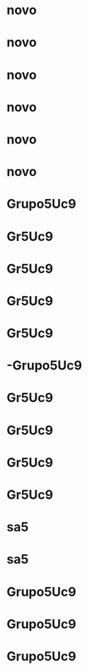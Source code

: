 # novo
# novo
# novo
# novo
# novo
# novo
# Grupo5Uc9
# Gr5Uc9
# Gr5Uc9
# Gr5Uc9
# Gr5Uc9
# -Grupo5Uc9
# Gr5Uc9
# Gr5Uc9
# Gr5Uc9
# Gr5Uc9
# sa5
# sa5
# Grupo5Uc9
# Grupo5Uc9
# Grupo5Uc9
